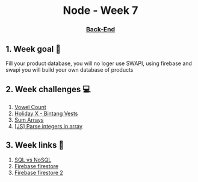 <h1 align="center">Node - Week 7</h1>
<h3 align="center"><a href="https://www.techopedia.com/definition/29568/back-end-developer" target="_blank">Back-End</a></h3>

## 1. Week goal 🏁
<p>Fill your product database, you will no loger use SWAPI, using firebase and swapi you will build your own database of products</p>

## 2. Week challenges 💻
1. [Vowel Count](https://www.codewars.com/kata/54ff3102c1bad923760001f3)
2. [Holiday X - Bintang Vests](https://www.codewars.com/kata/57e93e4a2aee4974d4000c2f)
3. [Sum Arrays](https://www.codewars.com/kata/53dc54212259ed3d4f00071c/train/javascript)
4. [[JS] Parse integers in array](https://www.codewars.com/kata/535d118ccdbf501816001101)

## 3. Week links 🔗
1. [SQL vs NoSQL](https://www.youtube.com/watch?v=9G5960c2EQ4)
2. [Firebase firestore](https://www.youtube.com/watch?v=rSgbYCdc4G0)
3. [Firebase firestore 2](https://www.youtube.com/playlist?list=PLJm7_t7JnSjk6e5dZa3wwbZjOO6PAwRpr)
